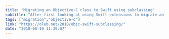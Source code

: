 ```yaml
---
title: "Migrating an Objective-C class to Swift using subclassing"
subtitle: "After first looking at using Swift extensions to migrate an Objective-C type to Swift, Ole Begemann now turns his attention to using subclassing to achieve the same goal."
tags: ["migration","objective-c"]
link: "https://oleb.net/2018/objc-swift-subclassing/"
date: "2018-08-19 11:39:07"
---
```

